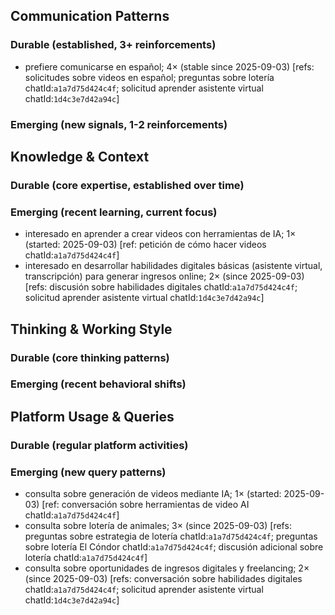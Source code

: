 ## Communication Patterns
### Durable (established, 3+ reinforcements)
- prefiere comunicarse en español; 4× (stable since 2025-09-03) [refs: solicitudes sobre videos en español; preguntas sobre lotería chatId:`a1a7d75d424c4f`; solicitud aprender asistente virtual chatId:`1d4c3e7d42a94c`]

### Emerging (new signals, 1-2 reinforcements)

## Knowledge & Context
### Durable (core expertise, established over time)

### Emerging (recent learning, current focus)
- interesado en aprender a crear videos con herramientas de IA; 1× (started: 2025-09-03) [ref: petición de cómo hacer videos chatId:`a1a7d75d424c4f`]
- interesado en desarrollar habilidades digitales básicas (asistente virtual, transcripción) para generar ingresos online; 2× (since 2025-09-03) [refs: discusión sobre habilidades digitales chatId:`a1a7d75d424c4f`; solicitud aprender asistente virtual chatId:`1d4c3e7d42a94c`]

## Thinking & Working Style
### Durable (core thinking patterns)

### Emerging (recent behavioral shifts)

## Platform Usage & Queries
### Durable (regular platform activities)

### Emerging (new query patterns)
- consulta sobre generación de videos mediante IA; 1× (started: 2025-09-03) [ref: conversación sobre herramientas de video AI chatId:`a1a7d75d424c4f`]
- consulta sobre lotería de animales; 3× (since 2025-09-03) [refs: preguntas sobre estrategia de lotería chatId:`a1a7d75d424c4f`; preguntas sobre lotería El Cóndor chatId:`a1a7d75d424c4f`; discusión adicional sobre lotería chatId:`a1a7d75d424c4f`]
- consulta sobre oportunidades de ingresos digitales y freelancing; 2× (since 2025-09-03) [refs: conversación sobre habilidades digitales chatId:`a1a7d75d424c4f`; solicitud aprender asistente virtual chatId:`1d4c3e7d42a94c`]